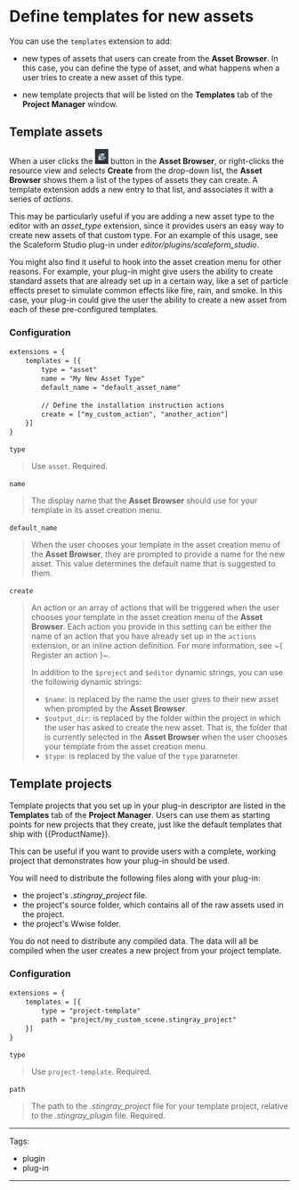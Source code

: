 # Define templates for new assets

You can use the `templates` extension to add:

-	new types of assets that users can create from the **Asset Browser**. In this case, you can define the type of asset, and what happens when a user tries to create a new asset of this type.

-	new template projects that will be listed on the **Templates** tab of the **Project Manager** window.

## Template assets

When a user clicks the ![Create asset icon](../../../images/icon_createAsset.png) button in the **Asset Browser**, or right-clicks the resource view and selects **Create** from the drop-down list, the **Asset Browser** shows them a list of the types of assets they can create. A template extension adds a new entry to that list, and associates it with a series of *actions*.

This may be particularly useful if you are adding a new asset type to the editor with an *asset_type* extension, since it provides users an easy way to create new assets of that custom type. For an example of this usage, see the Scaleform Studio plug-in under *editor/plugins/scaleform_studio*.

You might also find it useful to hook into the asset creation menu for other reasons. For example, your plug-in might give users the ability to create standard assets that are already set up in a certain way, like a set of particle effects preset to simulate common effects like fire, rain, and smoke. In this case, your plug-in could give the user the ability to create a new asset from each of these pre-configured templates.

### Configuration

~~~{sjson}
extensions = {
	templates = [{
		type = "asset"
		name = "My New Asset Type"
		default_name = "default_asset_name"

		// Define the installation instruction actions
		create = ["my_custom_action", "another_action"]
	}]
}
~~~

`type`

>	Use `asset`. Required.

`name`

>	The display name that the **Asset Browser** should use for your template in its asset creation menu.

`default_name`

>	When the user chooses your template in the asset creation menu of the **Asset Browser**, they are prompted to provide a name for the new asset. This value determines the default name that is suggested to them.

`create`

>	An action or an array of actions that will be triggered when the user chooses your template in the asset creation menu of the **Asset Browser**. Each action you provide in this setting can be either the name of an action that you have already set up in the `actions` extension, or an inline action definition. For more information, see ~{ Register an action }~.
>
>	In addition to the `$project` and `$editor` dynamic strings, you can use the following dynamic strings:
>
>	-	`$name`: is replaced by the name the user gives to their new asset when prompted by the **Asset Browser**.
>	-	`$output_dir`: is replaced by the folder within the project in which the user has asked to create the new asset. That is, the folder that is currently selected in the **Asset Browser** when the user chooses your template from the asset creation menu.
>	-	`$type`: is replaced by the value of the `type` parameter.

## Template projects

Template projects that you set up in your plug-in descriptor are listed in the **Templates** tab of the **Project Manager**. Users can use them as starting points for new projects that they create, just like the default templates that ship with {{ProductName}}.

This can be useful if you want to provide users with a complete, working project that demonstrates how your plug-in should be used.

You will need to distribute the following files along with your plug-in:

-	the project's *.stingray_project* file.
-	the project's source folder, which contains all of the raw assets used in the project.
-	the project's Wwise folder.

You do not need to distribute any compiled data. The data will all be compiled when the user creates a new project from your project template.

### Configuration

~~~{sjson}
extensions = {
	templates = [{
		type = "project-template"
		path = "project/my_custom_scene.stingray_project"
	}]
}
~~~

`type`

>	Use `project-template`. Required.

`path`

>	The path to the *.stingray_project* file for your template project, relative to the *.stingray_plugin* file. Required.

---
Tags:
-	plugin
-	plug-in
---
